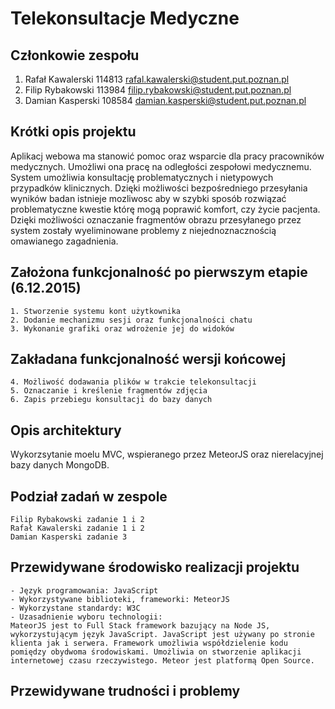 # Telekonsultacje Medyczne

## Członkowie zespołu
1. Rafał Kawalerski 114813 rafal.kawalerski@student.put.poznan.pl
2. Filip Rybakowski 113984 filip.rybakowski@student.put.poznan.pl
3. Damian Kasperski 108584 damian.kasperski@student.put.poznan.pl

## Krótki opis projektu
Aplikacj webowa ma stanowić pomoc oraz wsparcie dla pracy pracowników medycznych. Umożliwi ona pracę na odległości zespołowi medycznemu. System umożliwia konsultację problematycznych i nietypowych przypadków klinicznych. Dzięki możliwości bezpośredniego przesyłania wyników badan istnieje mozliwosc aby w szybki sposób rozwiązać problematyczne kwestie którę mogą poprawić komfort, czy życie pacjenta. Dzięki możliwości oznaczanie fragmentów obrazu przesyłanego przez system zostały wyeliminowane problemy z niejednoznacznością omawianego zagadnienia.

## Założona funkcjonalność po pierwszym etapie (6.12.2015)
	1. Stworzenie systemu kont użytkownika
	2. Dodanie mechanizmu sesji oraz funkcjonalności chatu
	3. Wykonanie grafiki oraz wdrożenie jej do widoków

## Zakładana funkcjonalność wersji końcowej
	4. Możliwość dodawania plików w trakcie telekonsultacji
	5. Oznaczanie i kreślenie fragmentów zdjęcia
	6. Zapis przebiegu konsultacji do bazy danych

## Opis architektury
Wykorzsytanie moelu MVC, wspieranego przez MeteorJS oraz nierelacyjnej bazy danych MongoDB. 

## Podział zadań w zespole
	Filip Rybakowski zadanie 1 i 2
	Rafał Kawalerski zadanie 1 i 2
	Damian Kasperski zadanie 3

## Przewidywane środowisko realizacji projektu
	- Język programowania: JavaScript
	- Wykorzystywane biblioteki, frameworki: MeteorJS
	- Wykorzystane standardy: W3C
	- Uzasadnienie wyboru technologii:
	MateorJS jest to Full Stack framework bazujący na Node JS, wykorzystującym język JavaScript. JavaScript jest używany po stronie klienta jak i serwera. Framework umożliwia współdzielenie kodu pomiędzy obydwoma środowiskami. Umożliwia on stworzenie aplikacji internetowej czasu rzeczywistego. Meteor jest platformą Open Source. 

## Przewidywane trudności i problemy

